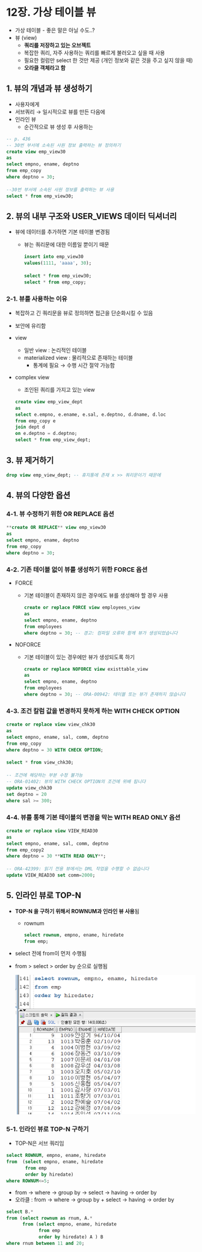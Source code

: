 
# 12장. 가상 테이블 뷰 

- 가상 테이블 - 좋은 말은 아닐 수도..?
- 뷰 (view)
    - **쿼리를 저장하고 있는 오브젝트**
    - 복잡한 쿼리, 자주 사용하는 쿼리를 빠르게 불러오고 싶을 때 사용
    - 필요한 컬럼만 select 한 것만 제공 (개인 정보와 같은 것을 주고 싶지 않을 때)
    - **오라클 객체라고 함**

## 1. 뷰의 개념과 뷰 생성하기

- 사용자에게
- 서브쿼리 → 일시적으로 뷰를 만든 다음에
- 인라인 뷰
    - 순간적으로 뷰 생성 후 사용하는

```sql
-- p. 436
-- 30번 부서에 소속된 사원 정보 출력하는 뷰 정의하기 
create view emp_view30
as 
select empno, ename, deptno
from emp_copy
where deptno = 30;

--30번 부서에 소속된 사원 정보를 출력하는 뷰 사용
select * from emp_view30;
```

## 2. 뷰의 내부 구조와 USER_VIEWS 데이터 딕셔너리

- 뷰에 데이터를 추가하면 기본 테이블 변경됨
    - 뷰는 쿼리문에 대한 이름일 뿐이기 때문
        
        ```sql
        insert into emp_view30
        values(1111, 'aaaa', 30);
        
        select * from emp_view30;
        select * from emp_copy;
        ```
        

### 2-1. 뷰를 사용하는 이유

- 복잡하고 긴 쿼리문을 뷰로 정의하면 접근을 단순화시킬 수 있음
- 보안에 유리함

- view
    - 일반 view : 논리적인 테이블
    - materialized view : 물리적으로 존재하는 테이블
        - 통계에 필요 → 수행 시간 절약 가능함

- complex view
    - 조인된 쿼리를 가지고 있는 view
    
    ```sql
    create view emp_view_dept
    as
    select e.empno, e.ename, e.sal, e.deptno, d.dname, d.loc
    from emp_copy e 
    join dept d
    on e.deptno = d.deptno;
    select * from emp_view_dept;
    ```
    

## 3. 뷰 제거하기

```sql
drop view emp_view_dept; -- 휴지통에 존재 x >> 쿼리문이기 때문에
```

## 4. 뷰의 다양한 옵션

### 4-1. 뷰 수정하기 위한 OR REPLACE 옵션

```sql
**create OR REPLACE** view emp_view30
as 
select empno, ename, deptno
from emp_copy
where deptno = 30;
```

### 4-2. 기존 테이블 없이 뷰를 생성하기 위한 FORCE 옵션

- FORCE
    - 기본 테이블이 존재하지 않은 경우에도 뷰를 생성해야 할 경우 사용
        
        ```sql
        create or replace FORCE view employees_view
        as 
        select empno, ename, deptno
        from employees
        where deptno = 30; -- 경고: 컴파일 오류와 함께 뷰가 생성되었습니다
        ```
        
- NOFORCE
    - 기본 테이블이 있는 경우에만 뷰가 생성되도록 하기
        
        ```sql
        create or replace NOFORCE view existtable_view
        as 
        select empno, ename, deptno
        from employees
        where deptno = 30; -- ORA-00942: 테이블 또는 뷰가 존재하지 않습니다
        ```
        

### 4-3. 조건 칼럼 값을 변경하지 못하게 하는 WITH CHECK OPTION

```sql
create or replace view view_chk30
as 
select empno, ename, sal, comm, deptno
from emp_copy
where deptno = 30 WITH CHECK OPTION;

select * from view_chk30;

-- 조건에 해당하는 부분 수정 불가능
-- ORA-01402: 뷰의 WITH CHECK OPTION의 조건에 위배 됩니다 
update view_chk30 
set deptno = 20
where sal >= 300;
```

### 4-4. 뷰를 통해 기본 테이블의 변경을 막는 WITH READ ONLY 옵션

```sql
create or replace view VIEW_READ30
as 
select empno, ename, sal, comm, deptno
from emp_copy2
where deptno = 30 **WITH READ ONLY**;

-- ORA-42399: 읽기 전용 뷰에서는 DML 작업을 수행할 수 없습니다
update VIEW_READ30 set comm=2000;
```

## 5. 인라인 뷰로 TOP-N

- **TOP-N 을 구하기 위해서 ROWNUM과 인라인 뷰 사용**됨
    - rownum
        
        ```sql
        select rownum, empno, ename, hiredate
        from emp; 
        ```
        
- select 전에 from이 먼저 수행됨
- from > select > order by 순으로 실행됨
    
    ![Untitled](./img/12_1.png)
    

### 5-1. 인라인 뷰로 TOP-N 구하기

- TOP-N은 서브 쿼리임

```sql
select ROWNUM, empno, ename, hiredate
from  (select empno, ename, hiredate
       from emp
       order by hiredate)
where ROWNUM<=5;
```

- from → where → group by → select → having → order by
- 오라클 : from → where → group by + select → having → order by

```sql
select B.*
from (select rownum as rnum, A.*
      from (select empno, ename, hiredate
            from emp 
            order by hiredate) A ) B
where rnum between 11 and 20;
```